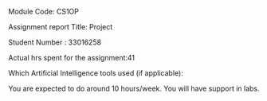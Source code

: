 Module Code: CS1OP

Assignment report Title: Project

Student Number : 33016258

Actual hrs spent for the assignment:41

Which Artificial Intelligence tools used (if applicable):

You are expected to do around 10 hours/week. You will have support in labs.
